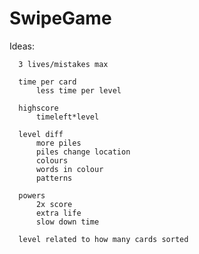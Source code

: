 SwipeGame
=========

Ideas: 

      3 lives/mistakes max
      
      time per card
          less time per level
          
      highscore
          timeleft*level
          
      level diff
          more piles
          piles change location
          colours
          words in colour
          patterns
          
      powers
          2x score
          extra life
          slow down time
          
      level related to how many cards sorted
